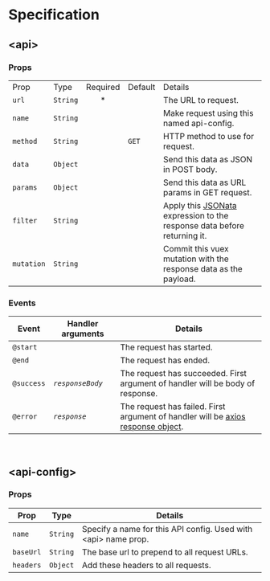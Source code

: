 # Specification

## \<api>

### Props
<table>
  <tr>
    <td>Prop</td>
    <td>Type</td>
    <td>Required</td>
    <td>Default</td>
    <td>Details</td>
  </tr>
  <tr>
    <td><code>url</code></td>
    <td><code>String</code></td>
    <td align="center">*</td>
    <td></td>
    <td>The URL to request.</td>
  </tr>
  <tr>
    <td><code>name</code></td>
    <td><code>String</code></td>
    <td></td>
    <td></td>
    <td>Make request using this named api-config.</td>
  </tr>
  <tr>
    <td><code>method</code></td>
    <td><code>String</code></td>
    <td></td>
    <td><code>GET</code></td>
    <td>HTTP method to use for request.</td>
  </tr>
  <tr>
    <td><code>data</code></td>
    <td><code>Object</code></td>
    <td></td>
    <td></td>
    <td>Send this data as JSON in POST body.</td>
  </tr>
  <tr>
    <td><code>params</code></td>
    <td><code>Object</code></td>
    <td></td>
    <td></td>
    <td>Send this data as URL params in GET request.</td>
  </tr>
  <tr>
    <td><code>filter</code></td>
    <td><code>String</code></td>
    <td></td>
    <td></td>
    <td>Apply this <a href="http://jsonata.org/">JSONata</a> expression to the response data before returning it.</td>
  </tr>
  <tr>
    <td><code>mutation</code></td>
    <td><code>String</code></td>
    <td></td>
    <td></td>
    <td>Commit this vuex mutation with the response data as the payload.</td>
  </tr>
</table>

### Events
| Event      | Handler arguments | Details                                                                                                                            |
| ---------- | ----------------- | ---------------------------------------------------------------------------------------------------------------------------------- |
| `@start`   |                   | The request has started.                                                                                                           |
| `@end`     |                   | The request has ended.                                                                                                             |
| `@success` | _`responseBody`_  | The request has succeeded. First argument of handler will be body of response.                                                     |
| `@error`   | _`response`_      | The request has failed. First argument of handler will be [axios response object](https://github.com/axios/axios#response-schema). |


<br>

## \<api-config>

### Props
| Prop      | Type     | Details                                                         |
| --------- | -------- | --------------------------------------------------------------- |
| `name`    | `String` | Specify a name for this API config. Used with \<api> name prop. |
| `baseUrl` | `String` | The base url to prepend to all request URLs.                    |
| `headers` | `Object` | Add these headers to all requests.                              |